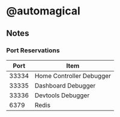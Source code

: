 # @automagical

## Notes

### Port Reservations

| Port | Item |
| --- | --- |
| 33334 | Home Controller Debugger |
| 33335 | Dashboard Debugger |
| 33336 | Devtools Debugger |
| 6379 | Redis |
